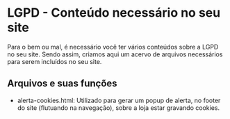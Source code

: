 # LGPD - Conteúdo necessário no seu site

Para o bem ou mal, é necessário você ter vários conteúdos sobre a LGPD no seu site.
Sendo assim, criamos aqui um acervo de arquivos necessários para serem incluídos no seu site.

## Arquivos e suas funções

- alerta-cookies.html: Utilizado para gerar um popup de alerta, no footer do site (flutuando na navegação), sobre a loja estar gravando cookies.
